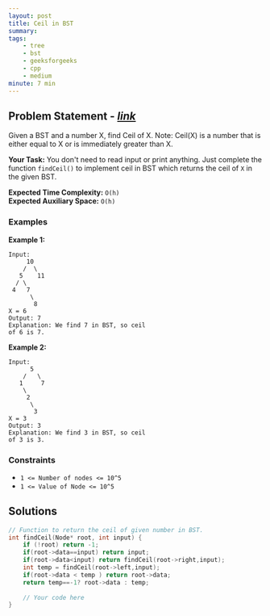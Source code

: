 ```yaml
---
layout: post
title: Ceil in BST              
summary:
tags:
    - tree
    - bst
    - geeksforgeeks
    - cpp
    - medium
minute: 7 min
---
```


## Problem Statement - [*link*](https://practice.geeksforgeeks.org/problems/implementing-ceil-in-bst/0/?t)  

Given a BST and a number X, find Ceil of X.
Note: Ceil(X) is a number that is either equal to X or is immediately greater than X.


**Your Task:** 
You don't need to read input or print anything. Just complete the function `findCeil()` to implement ceil in BST which returns the ceil of `X` in the given BST. 


**Expected Time Complexity:** `O(h)`      
**Expected Auxiliary Space:** `O(h)`  

### Examples

**Example 1:**   
```
Input:
     10
    /  \
   5    11
  / \ 
 4   7
      \
       8
X = 6
Output: 7
Explanation: We find 7 in BST, so ceil
of 6 is 7.
```


**Example 2:**   
```
Input:
      5
    /   \
   1     7
    \
     2 
      \
       3
X = 3
Output: 3
Explanation: We find 3 in BST, so ceil
of 3 is 3.
```


### Constraints

+ `1 <= Number of nodes <= 10^5`
+ `1 <= Value of Node <= 10^5`

## Solutions

```cpp
// Function to return the ceil of given number in BST.
int findCeil(Node* root, int input) {
    if (!root) return -1;
    if(root->data==input) return input;
    if(root->data<input) return findCeil(root->right,input);
    int temp = findCeil(root->left,input);
    if(root->data < temp ) return root->data;
    return temp==-1? root->data : temp;
    
    // Your code here
}
```

